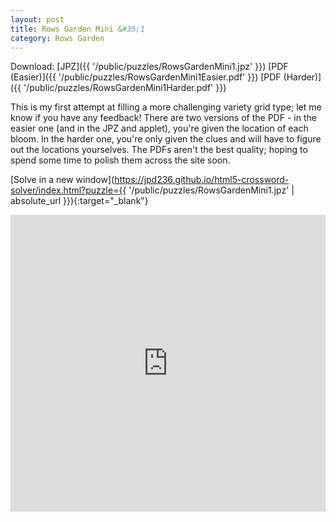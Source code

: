 ```yaml
---
layout: post
title: Rows Garden Mini &#35;1
category: Rows Garden
---
```


Download: [JPZ]({{ '/public/puzzles/RowsGardenMini1.jpz' }})
[PDF (Easier)]({{ '/public/puzzles/RowsGardenMini1Easier.pdf' }})
[PDF (Harder)]({{ '/public/puzzles/RowsGardenMini1Harder.pdf' }})

This is my first attempt at filling a more challenging variety grid type; let me
know if you have any feedback! There are two versions of the PDF - in the easier
one (and in the JPZ and applet), you're given the location of each bloom. In the
harder one, you're only given the clues and will have to figure out the
locations yourselves. The PDFs aren't the best quality; hoping to spend some
time to polish them across the site soon.

[Solve in a new window](https://jpd236.github.io/html5-crossword-solver/index.html?puzzle={{ '/public/puzzles/RowsGardenMini1.jpz' | absolute_url }}){:target="_blank"}

<iframe src="https://jpd236.github.io/html5-crossword-solver/index.html?puzzle={{ '/public/puzzles/RowsGardenMini1.jpz' | absolute_url }}"
        frameborder="0"
        width="100%"
        height="475">
</iframe>

